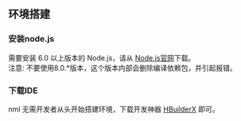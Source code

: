 ## 环境搭建
### 安装node.js
需要安装 6.0 以上版本的 Node.js，请从 [Node.js官网](https://nodejs.org/en/)下载。  
注意: 不要使用8.0.*版本，这个版本内部会删除编译依赖包，并引起报错。

### 下载IDE
nml 无需开发者从头开始搭建环境，下载开发神器 [HBuilderX](http://quickapp.dcloud.io/) 即可。